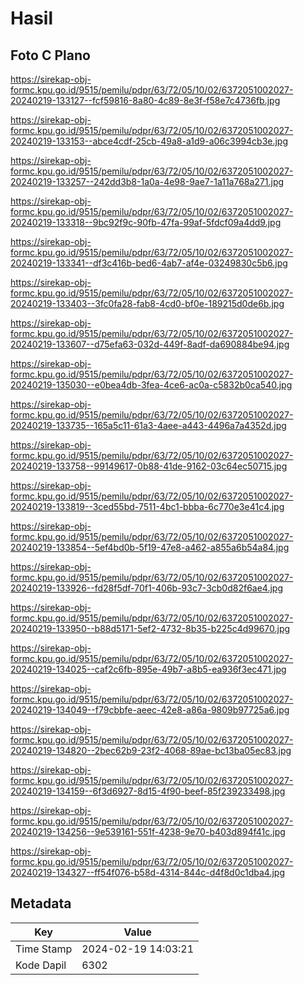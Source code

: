 # Hasil

## Foto C Plano

https://sirekap-obj-formc.kpu.go.id/9515/pemilu/pdpr/63/72/05/10/02/6372051002027-20240219-133127--fcf59816-8a80-4c89-8e3f-f58e7c4736fb.jpg

https://sirekap-obj-formc.kpu.go.id/9515/pemilu/pdpr/63/72/05/10/02/6372051002027-20240219-133153--abce4cdf-25cb-49a8-a1d9-a06c3994cb3e.jpg

https://sirekap-obj-formc.kpu.go.id/9515/pemilu/pdpr/63/72/05/10/02/6372051002027-20240219-133257--242dd3b8-1a0a-4e98-9ae7-1a11a768a271.jpg

https://sirekap-obj-formc.kpu.go.id/9515/pemilu/pdpr/63/72/05/10/02/6372051002027-20240219-133318--9bc92f9c-90fb-47fa-99af-5fdcf09a4dd9.jpg

https://sirekap-obj-formc.kpu.go.id/9515/pemilu/pdpr/63/72/05/10/02/6372051002027-20240219-133341--df3c416b-bed6-4ab7-af4e-03249830c5b6.jpg

https://sirekap-obj-formc.kpu.go.id/9515/pemilu/pdpr/63/72/05/10/02/6372051002027-20240219-133403--3fc0fa28-fab8-4cd0-bf0e-189215d0de6b.jpg

https://sirekap-obj-formc.kpu.go.id/9515/pemilu/pdpr/63/72/05/10/02/6372051002027-20240219-133607--d75efa63-032d-449f-8adf-da690884be94.jpg

https://sirekap-obj-formc.kpu.go.id/9515/pemilu/pdpr/63/72/05/10/02/6372051002027-20240219-135030--e0bea4db-3fea-4ce6-ac0a-c5832b0ca540.jpg

https://sirekap-obj-formc.kpu.go.id/9515/pemilu/pdpr/63/72/05/10/02/6372051002027-20240219-133735--165a5c11-61a3-4aee-a443-4496a7a4352d.jpg

https://sirekap-obj-formc.kpu.go.id/9515/pemilu/pdpr/63/72/05/10/02/6372051002027-20240219-133758--99149617-0b88-41de-9162-03c64ec50715.jpg

https://sirekap-obj-formc.kpu.go.id/9515/pemilu/pdpr/63/72/05/10/02/6372051002027-20240219-133819--3ced55bd-7511-4bc1-bbba-6c770e3e41c4.jpg

https://sirekap-obj-formc.kpu.go.id/9515/pemilu/pdpr/63/72/05/10/02/6372051002027-20240219-133854--5ef4bd0b-5f19-47e8-a462-a855a6b54a84.jpg

https://sirekap-obj-formc.kpu.go.id/9515/pemilu/pdpr/63/72/05/10/02/6372051002027-20240219-133926--fd28f5df-70f1-406b-93c7-3cb0d82f6ae4.jpg

https://sirekap-obj-formc.kpu.go.id/9515/pemilu/pdpr/63/72/05/10/02/6372051002027-20240219-133950--b88d5171-5ef2-4732-8b35-b225c4d99670.jpg

https://sirekap-obj-formc.kpu.go.id/9515/pemilu/pdpr/63/72/05/10/02/6372051002027-20240219-134025--caf2c6fb-895e-49b7-a8b5-ea936f3ec471.jpg

https://sirekap-obj-formc.kpu.go.id/9515/pemilu/pdpr/63/72/05/10/02/6372051002027-20240219-134049--f79cbbfe-aeec-42e8-a86a-9809b97725a6.jpg

https://sirekap-obj-formc.kpu.go.id/9515/pemilu/pdpr/63/72/05/10/02/6372051002027-20240219-134820--2bec62b9-23f2-4068-89ae-bc13ba05ec83.jpg

https://sirekap-obj-formc.kpu.go.id/9515/pemilu/pdpr/63/72/05/10/02/6372051002027-20240219-134159--6f3d6927-8d15-4f90-beef-85f239233498.jpg

https://sirekap-obj-formc.kpu.go.id/9515/pemilu/pdpr/63/72/05/10/02/6372051002027-20240219-134256--9e539161-551f-4238-9e70-b403d894f41c.jpg

https://sirekap-obj-formc.kpu.go.id/9515/pemilu/pdpr/63/72/05/10/02/6372051002027-20240219-134327--ff54f076-b58d-4314-844c-d4f8d0c1dba4.jpg


## Metadata

| Key        | Value               |
| ---------- | ------------------- |
| Time Stamp | 2024-02-19 14:03:21 |
| Kode Dapil | 6302                |



